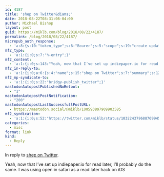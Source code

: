 ```yaml
---
id: 4187
title: 'shep on Twitter&diams;'
date: 2018-08-22T08:31:08-04:00
author: Michael Bishop
layout: post
guid: https://miklb.com/blog/2018/08/22/4187/
permalink: /blog/2018/08/22/4187/
micropub_auth_response:
  - 'a:8:{s:10:"token_type";s:6:"Bearer";s:5:"scope";s:19:"create update media";s:2:"me";s:18:"https://miklb.com/";s:9:"issued_by";s:45:"https://miklb.com/wp-json/indieauth/1.0/token";s:9:"client_id";s:21:"https://quill.p3k.io/";s:9:"issued_at";i:1534892116;s:4:"user";i:1;s:13:"last_accessed";i:1534941068;}'
mf2_type:
  - 'a:1:{i:0;s:7:"h-entry";}'
mf2_content:
  - 'a:1:{i:0;s:143:"Yeah, now that I’ve set up indiepaper.io for read later, I’ll probably do the same. I was using open in safari as a read later hack on iOS ";}'
mf2_in-reply-to:
  - 'a:1:{i:0;a:6:{s:4:"name";s:15:"shep on Twitter";s:7:"summary";s:122:"“Back to Firefox as my default browser on my Mac. Chrome was just too RAM hungry. Also, I really don’t like Google.”";s:8:"featured";s:81:"https://pbs.twimg.com/profile_images/2522355282/9h0hieb9f90uxjd57v4k_400x400.jpeg";s:11:"publication";s:7:"Twitter";s:5:"photo";a:5:{i:0;s:81:"https://pbs.twimg.com/profile_images/2522355282/9h0hieb9f90uxjd57v4k_400x400.jpeg";i:1;s:64:"https://pbs.twimg.com/profile_banners/638593/1398203090/1500x500";i:2;s:80:"https://pbs.twimg.com/profile_images/2522355282/9h0hieb9f90uxjd57v4k_normal.jpeg";i:3;s:80:"https://pbs.twimg.com/profile_images/2522355282/9h0hieb9f90uxjd57v4k_bigger.jpeg";i:4;s:75:"https://pbs.twimg.com/profile_images/884067201015218177/P-1bPrms_bigger.jpg";}s:3:"url";s:51:"https://twitter.com/shep/status/1032240766826029058";}}'
mf2_mp-syndicate-to:
  - 'a:1:{i:0;s:22:"bridgy-publish_twitter";}'
mastodonAutopostPublishedNoRetoot:
  - "1"
mastodonAutopostPostNotification:
  - "200"
mastodonAutopostLastSuccessfullPostURL:
  - https://mastodon.social/@miklb/100593897909903585
mf2_syndication:
  - 'a:1:{i:0;s:52:"https://twitter.com/miklb/status/1032243796887699457";}'
categories:
  - misc
format: link
kind:
  - Reply
---
```

<p>In reply to <a class="u-in-reply-to" href="https://twitter.com/shep/status/1032240766826029058">shep on Twitter</a>.</p>
<div class="e-content">
Yeah, now that I’ve set up indiepaper.io for read later, I’ll probably do the same. I was using open in safari as a read later hack on iOS 
</div>